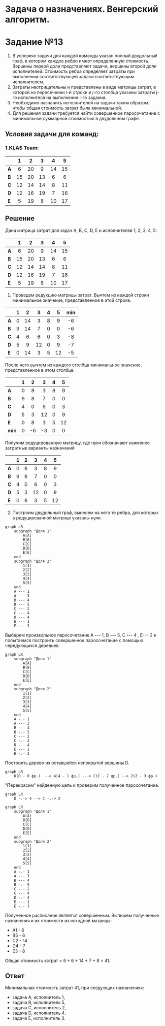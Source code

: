 ﻿# Задача о назначениях. Венгерский алгоритм.

# Задание №13

1. В условиях задачи для каждой команды указан полный двудольный граф, в котором каждое ребро имеет определенную стоимость. Вершины первой доли представляют задачи, вершины второй доли исполнителей. Стоимость ребра определяет затраты при выполнении соответствующей задачи соответствующим исполнителем.
2. Затраты неотрицательны и представлены в виде матрицы затрат, в которой на пересечении i-й строки и j-го столбца указаны затраты j-го исполнителя на выполнение i-го задания.
3. Необходимо назначить исполнителей на задачи таким образом, чтобы общая стоимость затрат была минимальной.
4. Для решения задачи требуется найти совершенное паросочетание с минимальной суммарной стоимостью в двудольном графе.

## Условия задачи для команд:
### 1.KLA$ Team:

|       | **1** | **2** | **3** | **4** | **5** |
|-------|:-----:|:-----:|:-----:|:-----:|:-----:|
| **A** |   6   |  20   |   9   |  14   |  15   |
| **B** |  15   |  20   |  13   |   6   |   6   |
| **C** |  12   |  14   |  14   |   8   |  11   |
| **D** |  12   |  16   |  19   |   7   |  16   |
| **E** |   5   |  19   |   8   |  10   |  17   |


## Решение

Дана матрица затрат для задач A, B, C, D, E и исполнителей 1, 2, 3, 4, 5:

|       | **1** | **2** | **3** | **4** | **5** |
|-------|:-----:|:-----:|:-----:|:-----:|:-----:|
| **A** |   6   |  20   |   9   |  14   |  15   |
| **B** |  15   |  20   |  13   |   6   |   6   |
| **C** |  12   |  14   |  14   |   8   |  11   |
| **D** |  12   |  16   |  19   |   7   |  16   |
| **E** |   5   |  19   |   8   |  10   |  17   |

1. Проведем редукцию матрицы затрат. Вычтем из каждой строки минимальное значение, представленное в этой строке.

|       | **1** | **2** | **3** | **4** | **5** | **min** |
|-------|:-----:|:-----:|:-----:|:-----:|:-----:|:-----:|
| **A** |   0   |  14   |   3   |   8   |   9   |	-6	|
| **B** |   9   |  14   |   7   |   0   |   0   |	-6	|
| **C** |   4   |   6   |   6   |   0   |   3   |	-8	|
| **D** |   5   |   9   |  12   |   0   |   9   |	-7	|
| **E** |   0   |  14   |   3   |   5   |  12   |	-5	|

После чего вычтем из каждого столбца минимальное значение, представленное в этом столбце.

|       | **1** | **2** | **3** | **4** | **5** | 
|-------|:-----:|:-----:|:-----:|:-----:|:-----:|
| **A** |   0   |   8   |   3   |   8   |   9   |
| **B** |   9   |   8   |   7   |   0   |   0   |
| **C** |   4   |   0   |   6   |   0   |   3   |
| **D** |   5   |   3   |  12   |   0   |   9   |
| **E** |   0   |   8   |   3   |   5   |  12   |
|**min**|   0   |  -6   |  -3   |   0   |   0   |

Получим редуцированную матрицу, где нули обозначают наименее затратные варианты назначений.

|       | **1** | **2** | **3** | **4** | **5** | 
|-------|:-----:|:-----:|:-----:|:-----:|:-----:|
| **A** |   0   |   8   |   3   |   8   |   9   |
| **B** |   9   |   8   |   7   |   0   |   0   |
| **C** |   4   |   0   |   6   |   0   |   3   |
| **D** |   5   |   3   |  12   |   0   |   9   |
| **E** |   0   |   8   |   3   |   5   |  12   |

2. Построим двудольный граф, вынесем на него те ребра, для которых в редуцированной матрице указаны нули.

```mermaid
graph LR
    subgraph "Доля 1"
        A[A]
        B[B]
        C[C]
        D[D]
        E[E]
    end
    subgraph "Доля 2"
        1[1]
        2[2]
        3[3]
        4[4]
        5[5]
    end
    A --- 1
    A --- 3
    B --- 4
    B --- 5
    C --- 2
    C --- 4
    D --- 4
    E --- 1
    E --- 3
```

Выберем произвольное паросочетание A --- 1, B --- 5, C --- 4 , E--- 3 и попытаемся построить совершенное паросочетание с помощью чередующихся деревьев.

```mermaid
graph LR
    subgraph "Доля 1"
        A[A]
        B[B]
        C[C]
        D[D]
        E[E]
    end
    subgraph "Доля 2"
        1[1]
        2[2]
        3[3]
        4[4]
        5[5]
    end
    A -.- 1
    A --- 3
    B --- 4
    B -.- 5
    C --- 2
    C -.- 4
    D --- 4
    E --- 1
    E -.- 3
```

Построить дерево из оставшейся непокрытой вершины D.
```mermaid
graph LR
    D(D - 0 фр.)  --> 4(4 - 1 фр.) -.-> C(C - 2 фр.) --> 2(2 - 3 фр.) 
```
"Перекрасим" найденную цепь и проверим полученное паросочетание.

```mermaid
graph LR
    D -.-> 4 --> C -.-> 2
```

```mermaid
graph LR
    subgraph "Доля 1"
        A[A]
        B[B]
        C[C]
        D[D]
        E[E]
    end
    subgraph "Доля 2"
        1[1]
        2[2]
        3[3]
        4[4]
        5[5]
    end
    A -.- 1
    A --- 3
    B --- 4
    B -.- 5
    C -.- 2
    C --- 4
    D -.- 4
    E --- 1
    E -.- 3
```
Полученное расписание является совершенным. Выпишем полученные назначения и их стоимости из исходной матрицы:
- A1 - 6
- B5 - 6
- C2 - 14
- D4 - 7
- E3 - 8

Общая стоимость затрат = 6 + 6 + 14 + 7 + 8 = 41.

## Ответ
Минимальная стоимость затрат 41, при следующих назначениях:
- задача A, исполнитель 1,
- задача B, исполнитель 5,
- задача C, исполнитель 2,
- задача D, исполнитель 4.
- задача E, исполнитель 3.
